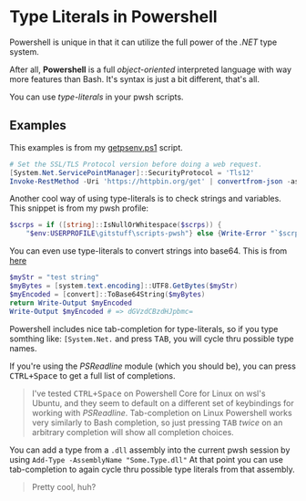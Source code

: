 # Type Literals in Powershell

Powershell is unique in that it can utilize the full power of the _.NET_ type system.

After all, **Powershell** is a full _object-oriented_ interpreted language with way more features than Bash.
It's syntax is just a bit different, that's all.

You can use _type-literals_ in your pwsh scripts.

## Examples

This examples is from my [getpsenv.ps1](https://github.com/awsomesawce/scripts-pwsh/blob/main/utils/getpsenv.ps1) script.

```powershell
# Set the SSL/TLS Protocol version before doing a web request.
[System.Net.ServicePointManager]::SecurityProtocol = 'Tls12'
Invoke-RestMethod -Uri 'https://httpbin.org/get' | convertfrom-json -ashashtable
```

Another cool way of using type-literals is to check strings and variables.
This snippet is from my pwsh profile:

```powershell
$scrps = if ([string]::IsNullOrWhitespace($scrps)) {
    "$env:USERPROFILE\gitstuff\scripts-pwsh"} else {Write-Error "`$scrps is not null or whitespace"}
```

You can even use type-literals to convert strings into base64.
This is from [here]()

```powershell
$myStr = "test string"
$myBytes = [system.text.encoding]::UTF8.GetBytes($myStr)
$myEncoded = [convert]::ToBase64String($myBytes)
return Write-Output $myEncoded
Write-Output $myEncoded # => dGVzdCBzdHJpbmc=
```

Powershell includes nice tab-completion for type-literals, so if you type somthing
like:
`[System.Net.` and press <kbd>TAB</kbd>, you will cycle thru possible type names.

If you're using the _PSReadline_ module (which you should be), you can press <kbd>CTRL+Space</kbd> to get a full list of
completions.

> I've tested <kbd>CTRL+Space</kbd> on Powershell Core for Linux on wsl's Ubuntu, and they seem to default on a
> different set of keybindings for working with _PSReadline_.
> Tab-completion on Linux Powershell works very similarly to Bash completion, so just pressing <kbd>TAB</kbd> _twice_
> on an arbitrary completion will show all completion choices.

You can add a type from a `.dll` assembly into the current pwsh session by using `Add-Type -AssemblyName "Some.Type.dll"`
At that point you can use tab-completion to again cycle thru possible type literals from that assembly.

> Pretty cool, huh?
